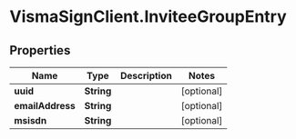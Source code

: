 # VismaSignClient.InviteeGroupEntry

## Properties
Name | Type | Description | Notes
------------ | ------------- | ------------- | -------------
**uuid** | **String** |  | [optional] 
**emailAddress** | **String** |  | [optional] 
**msisdn** | **String** |  | [optional] 


